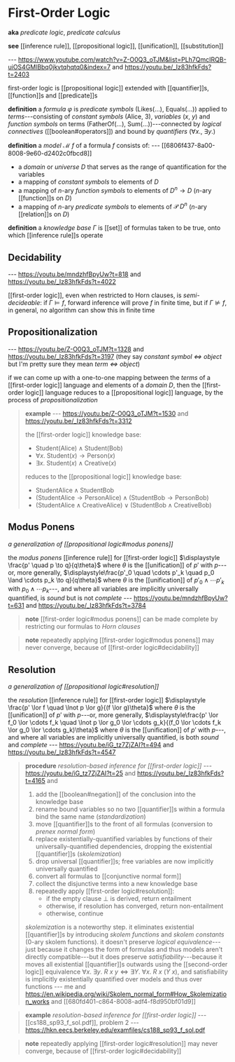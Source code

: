 # First-Order Logic

**aka** _predicate logic_, _predicate calculus_

**see** [[inference rule]], [[propositional logic]], [[unification]], [[substitution]]

--- <https://www.youtube.com/watch?v=Z-O0Q3_oTJM&list=PLh7QmcIRQB-uiOS4GMlBbq0jkvtqhqtq0&index=7> and <https://youtu.be/_Iz83hfkFds?t=2403>

first-order logic is [[propositional logic]] extended with [[quantifier]]s, [[function]]s and [[predicate]]s

**definition** a _formula_ $\varphi$ is _predicate symbols_ ($\mathrm{Likes}(\dots)$, $\mathrm{Equals}(\dots)$) applied to _terms_---consisting of _constant symbols_ ($\mathrm{Alice}$, $3$), _variables_ ($x$, $y$) and _function symbols_ on terms ($\mathrm{FatherOf}(\dots)$, $\mathrm{Sum}(\dots)$)---connected by _logical connectives_ ([[boolean#operators]]) and bound by _quantifiers_ ($\forall x.$, $\exists y.$)

**definition** a _model_ $\mathcal M\ f$ of a formula $f$ consists of: --- [[6806f437-8a00-8008-9e60-d2402c0fbcd8]]

- a _domain_ or _universe_ $D$ that serves as the range of quantification for the variables
- a mapping of _constant symbols_ to elements of $D$
- a mapping of $n$-ary _function symbols_ to elements of $D^n \to D$ ($n$-ary [[function]]s on $D$)
- a mapping of $n$-ary _predicate symbols_ to elements of $\mathcal P\ D^n$ ($n$-ary [[relation]]s on $D$)

**definition** a _knowledge base_ $\Gamma$ is [[set]] of formulas taken to be true, onto which [[inference rule]]s operate

## Decidability

--- <https://youtu.be/mndzhfBpyUw?t=818> and <https://youtu.be/_Iz83hfkFds?t=4022>

[[first-order logic]], even when restricted to Horn clauses, is _semi-decideable_: if $\Gamma \vDash f$, forward inference will prove $f$ in finite time, but if $\Gamma \not \vDash f$, in general, no algorithm can show this in finite time

## Propositionalization

--- <https://youtu.be/Z-O0Q3_oTJM?t=1328> and <https://youtu.be/_Iz83hfkFds?t=3197> (they say _constant symbol <=> object_ but I'm pretty sure they mean _term <=> object_)

if we can come up with a one-to-one mapping between the _terms_ of a [[first-order logic]] language and elements of a _domain_ $D$, then the [[first-order logic]] language reduces to a [[propositional logic]] language, by the process of _propositionalization_

> **example** --- <https://youtu.be/Z-O0Q3_oTJM?t=1530> and <https://youtu.be/_Iz83hfkFds?t=3312>
>
> the [[first-order logic]] knowledge base:
>
> - $\mathrm{Student}(\mathrm{Alice}) \land \mathrm{Student}(\mathrm{Bob})$
> - $\forall x.\ \mathrm{Student}(x) \to \mathrm{Person}(x)$
> - $\exists x.\ \mathrm{Student}(x) \land \mathrm{Creative}(x)$
>
> reduces to the [[propositional logic]] knowledge base:
>
> - $\mathrm{StudentAlice} \land \mathrm{StudentBob}$
> - $(\mathrm{StudentAlice} \to \mathrm{PersonAlice}) \land (\mathrm{StudentBob} \to \mathrm{PersonBob})$
> - $(\mathrm{StudentAlice} \land \mathrm{CreativeAlice}) \lor (\mathrm{StudentBob} \land \mathrm{CreativeBob})$

## Modus Ponens

_a generalization of [[propositional logic#modus ponens]]_

the _modus ponens_ [[inference rule]] for [[first-order logic]] $\displaystyle \frac{p' \quad p \to q}{q\theta}$ where $\theta$ is the [[unification]] of $p'$ with $p$---or, more generally, $\displaystyle\frac{p'_0 \quad \cdots p'_k \quad p_0 \land \cdots p_k \to q}{q\theta}$ where $\theta$ is the [[unification]] of $p'_0 \land \cdots p'_k$ with $p_0 \land \cdots p_k$---, and where all variables are implicitly universally quantified, is _sound_ but is not _complete_ --- <https://youtu.be/mndzhfBpyUw?t=631> and <https://youtu.be/_Iz83hfkFds?t=3784>

> **note** [[first-order logic#modus ponens]] can be made complete by restricting our formulas to _Horn clauses_

> **note** repeatedly applying [[first-order logic#modus ponens]] may never converge, because of [[first-order logic#decidability]]

## Resolution

_a generalization of [[propositional logic#resolution]]_

the _resolution_ [[inference rule]] for [[first-order logic]] $\displaystyle \frac{p' \lor f \quad \lnot p \lor g}{(f \lor g)\theta}$ where $\theta$ is the [[unification]] of $p'$ with $p$---or, more generally, $\displaystyle\frac{p' \lor f_0 \lor \cdots f_k \quad \lnot p \lor g_0 \lor \cdots g_k}{(f_0 \lor \cdots f_k \lor g_0 \lor \cdots g_k)\theta}$ where $\theta$ is the [[unification]] of $p'$ with $p$---, and where all variables are implicitly universally quantified, is both _sound_ and _complete_ --- <https://youtu.be/iG_tz7ZjZAI?t=494> and <https://youtu.be/_Iz83hfkFds?t=4547>

> **procedure** _resolution-based inference for [[first-order logic]]_ --- <https://youtu.be/iG_tz7ZjZAI?t=25> and <https://youtu.be/_Iz83hfkFds?t=4165> and
>
> 1. add the [[boolean#negation]] of the conclusion into the knowledge base
> 2. rename bound variables so no two [[quantifier]]s within a formula bind the same name (_standardization_)
> 3. move [[quantifier]]s to the front of all formulas (conversion to _prenex normal form_)
> 4. replace existentially-quantified variables by functions of their universally-quantified dependencies, dropping the existential [[quantifier]]s (_skolemization_)
> 5. drop universal [[quantifier]]s; free variables are now implicitly universally quantified
> 6. convert all formulas to [[conjunctive normal form]]
> 7. collect the disjunctive terms into a new knowledge base
> 8. repeatedly apply [[first-order logic#resolution]]:
>    - if the empty clause $\bot$ is derived, return entailment
>    - otherwise, if resolution has converged, return non-entailment
>    - otherwise, continue
>
> _skolemization_ is a noteworthy step. it eliminates existential [[quantifier]]s by introducing _skolem functions_ and _skolem constants_ ($0$-ary skolem functions). it doesn't preserve _logical equivalence_---just because it changes the form of formulas and thus models aren't directly compatible---but it does preserve _satisfiability_---because it moves all existential [[quantifier]]s outwards using the [[second-order logic]] equivalence $\forall x.\ \exists y.\ R\ x\ y \iff \exists Y.\ \forall x.\ R\ x\ (Y\ x)$, and satisfiability is implicitly existentially quantified over models and thus over functions --- me and <https://en.wikipedia.org/wiki/Skolem_normal_form#How_Skolemization_works> and [[680fd401-c864-8008-adf4-f8d950bf01d9]]

> **example** _resolution-based inference for [[first-order logic]]_ --- [[cs188_sp93_f_sol.pdf]], problem 2 --- <https://hkn.eecs.berkeley.edu/examfiles/cs188_sp93_f_sol.pdf>

> **note** repeatedly applying [[first-order logic#resolution]] may never converge, because of [[first-order logic#decidability]]
